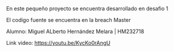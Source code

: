 En este pequeño proyecto se encuentra desarrollado en desafio 1 

El codigo fuente se encuentra en la breach Master

Alumno: Miguel ALberto Hernández Melara | HM232718

Link video: https://youtu.be/KycKo0rAngU
